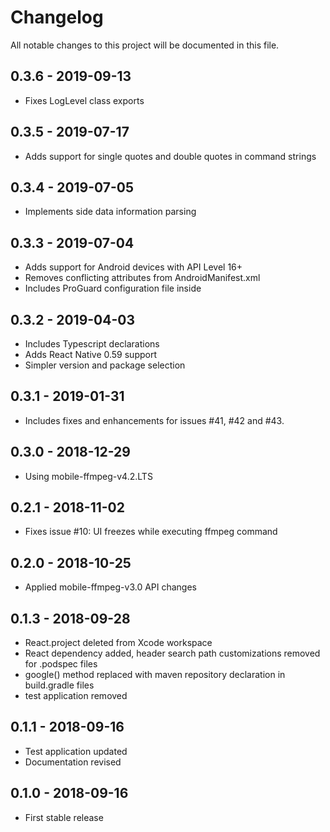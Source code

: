 # Changelog
All notable changes to this project will be documented in this file.

## 0.3.6 - 2019-09-13
- Fixes LogLevel class exports

## 0.3.5 - 2019-07-17
- Adds support for single quotes and double quotes in command strings

## 0.3.4 - 2019-07-05
- Implements side data information parsing

## 0.3.3 - 2019-07-04
- Adds support for Android devices with API Level 16+
- Removes conflicting attributes from AndroidManifest.xml
- Includes ProGuard configuration file inside

## 0.3.2 - 2019-04-03
- Includes Typescript declarations
- Adds React Native 0.59 support
- Simpler version and package selection

## 0.3.1 - 2019-01-31
- Includes fixes and enhancements for issues #41, #42 and #43.

## 0.3.0 - 2018-12-29
- Using mobile-ffmpeg-v4.2.LTS

## 0.2.1 - 2018-11-02
- Fixes issue #10: UI freezes while executing ffmpeg command 

## 0.2.0 - 2018-10-25
- Applied mobile-ffmpeg-v3.0 API changes

## 0.1.3 - 2018-09-28
- React.project deleted from Xcode workspace
- React dependency added, header search path customizations removed for .podspec files
- google() method replaced with maven repository declaration in build.gradle files
- test application removed

## 0.1.1 - 2018-09-16
- Test application updated
- Documentation revised

## 0.1.0 - 2018-09-16
- First stable release
